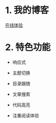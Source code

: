 # 1. 我的博客

[在线体验](http://www.trigold.tech/)

# 2. 特色功能

- 响应式

- 主题切换

- 目录跟随

- 文章搜索

- 代码高亮

- 注重阅读体验

